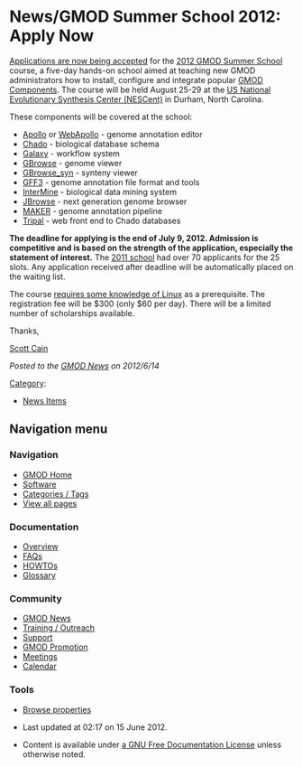 



<span id="top"></span>




# <span dir="auto">News/GMOD Summer School 2012: Apply Now</span>









[Applications are now being
accepted](../2012_GMOD_Summer_School#Application "2012 GMOD Summer School")
for the [2012 GMOD Summer
School](../2012_GMOD_Summer_School "2012 GMOD Summer School") course, a
five-day hands-on school aimed at teaching new GMOD administrators how
to install, configure and integrate popular [GMOD
Components](../GMOD_Components "GMOD Components"). The course will be
held August 25-29 at the
<a href="http://www.nescent.org" class="external text" rel="nofollow">US
National Evolutionary Synthesis Center (NESCent)</a> in Durham, North
Carolina.

These components will be covered at the school:

- [Apollo](../Apollo.1 "Apollo") or
  [WebApollo](../WebApollo.1 "WebApollo") - genome annotation editor
- <a href="../Chado" class="mw-redirect" title="Chado">Chado</a> -
  biological database schema
- [Galaxy](../Galaxy.1 "Galaxy") - workflow system
- [GBrowse](../GBrowse.1 "GBrowse") - genome viewer
- [GBrowse_syn](../GBrowse_syn.1 "GBrowse syn") - synteny viewer
- [GFF3](../GFF3 "GFF3") - genome annotation file format and tools
- [InterMine](../InterMine "InterMine") - biological data mining system
- [JBrowse](../JBrowse.1 "JBrowse") - next generation genome browser
- [MAKER](../MAKER.1 "MAKER") - genome annotation pipeline
- [Tripal](../Tripal.1 "Tripal") - web front end to Chado databases

  
**The deadline for applying is the end of July 9, 2012. Admission is
competitive and is based on the strength of the application, especially
the statement of interest.** The [2011
school](../2011_GMOD_Spring_Training "2011 GMOD Spring Training") had
over 70 applicants for the 25 slots. Any application received after
deadline will be automatically placed on the waiting list.

The course [requires some knowledge of
Linux](../2012_GMOD_Summer_School#Prerequisites "2012 GMOD Summer School")
as a prerequisite. The registration fee will be \$300 (only \$60 per
day). There will be a limited number of scholarships available.

Thanks,

[Scott Cain](../User%3AScott "User%3AScott")  

  



*Posted to the [GMOD News](../GMOD_News "GMOD News") on 2012/6/14*






[Category](../Special%3ACategories "Special%3ACategories"):

- [News Items](../Category%3ANews_Items "Category%3ANews Items")






## Navigation menu







<a href="../Main_Page"
style="background-image: url(../../images/GMOD-cogs.png);"
title="Visit the main page"></a>


### Navigation



- <span id="n-GMOD-Home">[GMOD Home](../Main_Page)</span>
- <span id="n-Software">[Software](../GMOD_Components)</span>
- <span id="n-Categories-.2F-Tags">[Categories /
  Tags](../Categories)</span>
- <span id="n-View-all-pages">[View all
  pages](../Special:AllPages)</span>




### Documentation



- <span id="n-Overview">[Overview](../Overview)</span>
- <span id="n-FAQs">[FAQs](../Category%3AFAQ)</span>
- <span id="n-HOWTOs">[HOWTOs](../Category%3AHOWTO)</span>
- <span id="n-Glossary">[Glossary](../Glossary)</span>




### Community



- <span id="n-GMOD-News">[GMOD News](../GMOD_News)</span>
- <span id="n-Training-.2F-Outreach">[Training /
  Outreach](../Training_and_Outreach)</span>
- <span id="n-Support">[Support](../Support)</span>
- <span id="n-GMOD-Promotion">[GMOD Promotion](../GMOD_Promotion)</span>
- <span id="n-Meetings">[Meetings](../Meetings)</span>
- <span id="n-Calendar">[Calendar](../Calendar)</span>




### Tools

- <span id="t-smwbrowselink"><a href="../Special%3ABrowse/News-2FGMOD_Summer_School_2012%3A_Apply_Now"
  rel="smw-browse">Browse properties</a></span>



- <span id="footer-info-lastmod">Last updated at 02:17 on 15 June
  2012.</span>
<!-- - <span id="footer-info-viewcount">8,291 page views.</span> -->
- <span id="footer-info-copyright">Content is available under
  <a href="http://www.gnu.org/licenses/fdl-1.3.html" class="external"
  rel="nofollow">a GNU Free Documentation License</a> unless otherwise
  noted.</span>

<!-- -->



<!-- -->




